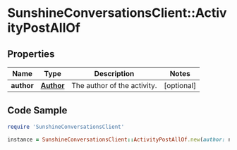 # SunshineConversationsClient::ActivityPostAllOf

## Properties

Name | Type | Description | Notes
------------ | ------------- | ------------- | -------------
**author** | [**Author**](Author.md) | The author of the activity. | [optional] 

## Code Sample

```ruby
require 'SunshineConversationsClient'

instance = SunshineConversationsClient::ActivityPostAllOf.new(author: null)
```



